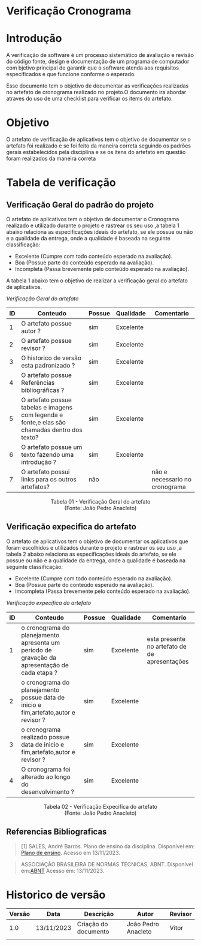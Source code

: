 # Verificação Cronograma

# Introdução

A verificação de software é um processo sistemático de avaliação e revisão do código fonte, design e documentação de um programa de computador com bjetivo principal de garantir que o software atenda aos requisitos especificados e que funcione conforme o esperado. 

Esse documento tem o objetivo de documentar as verificações realizadas no artefato de cronograma realizado no projeto.O documento ira abordar atraves do uso de uma checklist para verificar os items do artefato.

# Objetivo

O artefato de verificação de aplicativos tem o objetivo de documentar se o artefato foi realizado e se foi feito da maneira correta seguindo os padrões gerais estabelecidos pela disciplina e se os itens do artefato em questão foram realizados da maneira correta

# Tabela de verificação

## Verificação Geral do padrão do projeto

O artefato de aplicativos tem o objetivo de documentar o Cronograma realizado e utilizado durante o projeto e rastrear os seu uso ,a tabela 1 abaixo relaciona as especificações ideais do artefato, se ele possue ou não e a qualidade da entrega, onde a qualidade é baseada na seguinte classificação:

- Excelente (Cumpre com todo conteúdo esperado na avaliação).
- Boa (Possue parte do conteúdo esperado na avaliação).
- Incompleta (Passa brevemente pelo conteúdo esperado na avaliação).

A tabela 1 abaixo tem o objetivo de realizar a verificação geral do artefato de aplicativos.

*Verificação Geral do artefato*

| ID  | Conteudo                                                                                      | Possue | Qualidade | Comentario                     |
| --- | --------------------------------------------------------------------------------------------- | ------ | --------- | ------------------------------ |
| 1   | O artefato possue autor ?                                                                     | sim    | Excelente |                                |
| 2   | O artefato possue revisor ?                                                                   | sim    | Excelente |                                |
| 3   | O historico de versão esta padronizado ?                                                      | sim    | Excelente |                                |
| 4   | O artefato possue Referências bibliográficas ?                                                | sim    | Excelente |                                |
| 5   | O artefato possue tabelas e imagens com legenda e fonte,e elas são chamadas dentro dos texto? | sim    | Excelente |                                |
| 6   | O artefato possue um texto fazendo uma introdução ?                                           | sim    | Excelente |                                |
| 7   | O artefato possui links para os outros artefatos?                                             | não    |           | não e necessario no cronograma |

<p align="center">
Tabela 01 - Verificação Geral do artefato<br>
(Fonte: João Pedro Anacleto)
</p>

## Verificação expecifica do artefato

O artefato de aplicativos tem o objetivo de documentar os aplicativos que foram escolhidos e utilizados durante o projeto e rastrear os seu uso ,a tabela 2 abaixo relaciona as especificações ideais do artefato, se ele possue ou não e a qualidade da entrega, onde a qualidade é baseada na seguinte classificação:

- Excelente (Cumpre com todo conteúdo esperado na avaliação).
- Boa (Possue parte do conteúdo esperado na avaliação).
- Imcompleta (Passa brevemente pelo conteúdo esperado na avaliação).

*Verificação expecifica do artefato*

| ID  | Conteudo                                                                                      | Possue | Qualidade | Comentario                                    |
| --- | --------------------------------------------------------------------------------------------- | ------ | --------- | --------------------------------------------- |
| 1   | o cronograma do planejamento apresenta um período de gravação da apresentação de cada etapa ? | sim    | Excelente | esta presente no artefato de de apresentações |
| 2   | o cronograma do planejamento possue data de inicio e fim,artefato,autor e revisor ?           | sim    | Excelente |                                               |
| 3   | o cronograma realizado possue data de inicio e fim,artefato,autor e revisor ?                 | sim    | Excelente |                                               |
| 4   | O cronograma foi alterado ao longo do desenvolvimento ?                                       | sim    | Excelente |                                               |

<p align="center">
Tabela 02 - Verificação Expecifica do artefato<br>
(Fonte: João Pedro Anacleto)
</p>

## Referencias Bibliograficas

> [1] SALES, André Barros. Plano de ensino da disciplina. Disponível em: [Plano de ensino](https://aprender3.unb.br/pluginfile.php/2692699/mod_resource/content/34/Plano_de_Ensino%20RE%20022023%20Turma%202.pdf ). Acesso em 13/11/2023.

> ASSOCIAÇÃO BRASILEIRA DE NORMAS TÉCNICAS. ABNT. Disponível em:[ABNT](https://www.abnt.org.br/) Acesso em: 13/11/2023.

# Historico de versão

| Versão | Data       | Descrição            | Autor               | Revisor |
| ------ | ---------- | -------------------- | ------------------- | ------- |
| 1.0    | 13/11/2023 | Criação do documento | João Pedro Anacleto | Vitor   |
|        |            |                      |                     |         |
